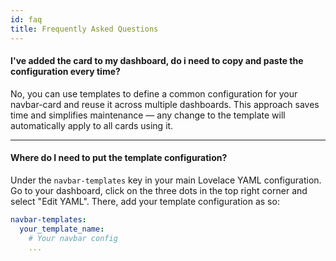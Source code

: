 ```yaml
---
id: faq
title: Frequently Asked Questions
---
```


#### I've added the card to my dashboard, do i need to copy and paste the configuration every time?

No, you can use templates to define a common configuration for your navbar-card and reuse it across multiple dashboards. This approach saves time and simplifies maintenance — any change to the template will automatically apply to all cards using it.

---

#### Where do I need to put the template configuration?

Under the `navbar-templates` key in your main Lovelace YAML configuration. Go to your dashboard, click on the three dots in the top right corner and select "Edit YAML". There, add your template configuration as so:

```yaml
navbar-templates:
  your_template_name:
    # Your navbar config
    ...
```

<br/>
